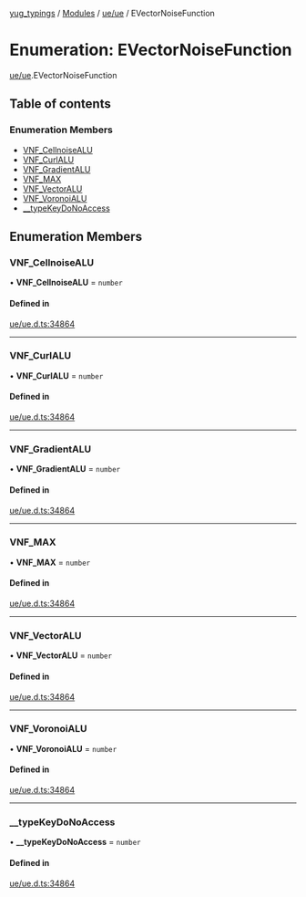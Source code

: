 [yug_typings](../README.md) / [Modules](../modules.md) / [ue/ue](../modules/ue_ue.md) / EVectorNoiseFunction

# Enumeration: EVectorNoiseFunction

[ue/ue](../modules/ue_ue.md).EVectorNoiseFunction

## Table of contents

### Enumeration Members

- [VNF\_CellnoiseALU](ue_ue.EVectorNoiseFunction.md#vnf_cellnoisealu)
- [VNF\_CurlALU](ue_ue.EVectorNoiseFunction.md#vnf_curlalu)
- [VNF\_GradientALU](ue_ue.EVectorNoiseFunction.md#vnf_gradientalu)
- [VNF\_MAX](ue_ue.EVectorNoiseFunction.md#vnf_max)
- [VNF\_VectorALU](ue_ue.EVectorNoiseFunction.md#vnf_vectoralu)
- [VNF\_VoronoiALU](ue_ue.EVectorNoiseFunction.md#vnf_voronoialu)
- [\_\_typeKeyDoNoAccess](ue_ue.EVectorNoiseFunction.md#__typekeydonoaccess)

## Enumeration Members

### VNF\_CellnoiseALU

• **VNF\_CellnoiseALU** = `number`

#### Defined in

[ue/ue.d.ts:34864](https://github.com/YugMetaverse/yug_typings/blob/25cad34/ue/ue.d.ts#L34864)

___

### VNF\_CurlALU

• **VNF\_CurlALU** = `number`

#### Defined in

[ue/ue.d.ts:34864](https://github.com/YugMetaverse/yug_typings/blob/25cad34/ue/ue.d.ts#L34864)

___

### VNF\_GradientALU

• **VNF\_GradientALU** = `number`

#### Defined in

[ue/ue.d.ts:34864](https://github.com/YugMetaverse/yug_typings/blob/25cad34/ue/ue.d.ts#L34864)

___

### VNF\_MAX

• **VNF\_MAX** = `number`

#### Defined in

[ue/ue.d.ts:34864](https://github.com/YugMetaverse/yug_typings/blob/25cad34/ue/ue.d.ts#L34864)

___

### VNF\_VectorALU

• **VNF\_VectorALU** = `number`

#### Defined in

[ue/ue.d.ts:34864](https://github.com/YugMetaverse/yug_typings/blob/25cad34/ue/ue.d.ts#L34864)

___

### VNF\_VoronoiALU

• **VNF\_VoronoiALU** = `number`

#### Defined in

[ue/ue.d.ts:34864](https://github.com/YugMetaverse/yug_typings/blob/25cad34/ue/ue.d.ts#L34864)

___

### \_\_typeKeyDoNoAccess

• **\_\_typeKeyDoNoAccess** = `number`

#### Defined in

[ue/ue.d.ts:34864](https://github.com/YugMetaverse/yug_typings/blob/25cad34/ue/ue.d.ts#L34864)
